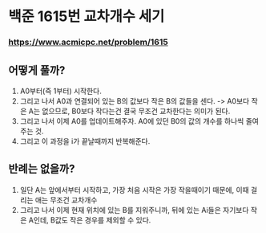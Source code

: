 # 백준 1615번 교차개수 세기
### https://www.acmicpc.net/problem/1615

## 어떻게 풀까?
1. A0부터(즉 1부터) 시작한다.
2. 그리고 나서 A0과 연결되어 있는 B의 값보다 작은 B의 값들을 센다. -> A0보다 작은 A는 없으므로, B0보다 작다는건 결국 무조건 교차한다는 의미가 된다.
3. 그리고 나서 이제 A0를 업데이트해주자. A0에 있던 B0의 값의 개수를 하나씩 줄여주는 것.
4. 그리고 이 과정을 i가 끝날때까지 반복해준다.

## 반례는 없을까?
1. 일단 A는 앞에서부터 시작하고, 가장 처음 시작은 가장 작을때이기 때문에, 이때 걸리는 애는 무조건 교차개수
2. 그리고 나서 이제 현재 위치에 있는 B를 지워주니까, 뒤에 있는 Ai들은 자기보다 작은 A인데, B값도 작은 경우를 제외할 수 있다.

